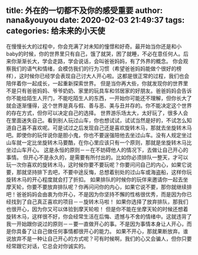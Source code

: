 title: 外在的一切都不及你的感受重要
author: nana&youyou
date: 2020-02-03 21:49:37
tags:
categories: 给未来的小天使
---
在慢慢长大的过程中，你会充满了对未知的憧憬和好奇。最开始当你还是和小baby的时候，你的世界里只有自己，饿了就哭，困了就睡，不必在意任何人。后来你渐渐长大，学会走路，学会说话，会叫爸爸妈妈，有了外界的概念。
你会观察我们的语气和情绪，会模仿我们的行为习惯（希望爸爸妈妈能做个很好的榜样），这时候你已经学会表现自己讨大人开心啦。这都是很正常的过程，我们也会陪伴着你一起成长，一起重新探索世界。
但是当你再大些，你就发现你的世界里不是只有爸爸妈妈、爷爷奶奶、家里的玩具车和邻居家的好朋友。爸爸妈妈会告诉你不能给陌生人开门，不能吃陌生人的东西，一开始你可能还不理解，但你长大了就会逐渐懂得，这个世界是真与假、善与恶、美与丑并存的。你不能决定这个世界的存在方式，但你可以决定自己的选择。
世界游乐场太大，太好玩了，很多人会在里面迷失自己。看到别人玩过山车，你也想试试，试试当然是好的，不试怎么知道自己喜不喜欢呢。可是试过之后发现自己还是喜欢旋转木马，那就去坐旋转木马吧。即使你的玩伴说你是胆小鬼，你也不要逞强陪他去坐过山车。没有人规定坐过山车就一定比坐旋转木马要酷，在你心里应该只有一个原则，那就是坐旋转木马比坐过山车开心。
这是永恒的原则－－在不妨碍他人的情况下，去做让自己开心的事情。
但开心不是永久的，是需要有所付出的。比如你必须排队一整天，才可以玩一次你喜欢的旋转木马，这时候你要不要玩呢？你要问问自己的内心，如果它说要，那就坚持排下去吧，不要中途反悔，总想着别处的过山车或海盗船，这样你玩旋转木马的开心程度就会打了折扣。
如果排队的时候你的玩伴来邀请你一起去坐摩天轮，你要不要放弃排队呢？你再问问你的内心，如果它说不要，那你就继续排吧！爸爸妈妈会由衷为你开心，不是因为你坚持不懈的性格很优秀，而是因为你已经找到了自己真正喜欢的项目－－旋转木马啦！
如果你选择了放弃排队，那我们也很开心，因为你又可以体验到摩天轮啦！
但是你不能在坐摩天轮的时候还想着旋转木马，这样很不好，你会经常生活在后悔、遗憾与不舍的情绪中。这就违背了我一开始跟你说过的原则－－要一直做开心的事。不是因为事情本身让人开心，而是你具备了让自己做任何事情都很开心的能力。
如果不开心，那就果断放弃。谁说放弃不是一种让自己开心的方式呢？可有时候啊，我们的心又会骗人，但你只要经常跟它对话，它总会对你诚实的。